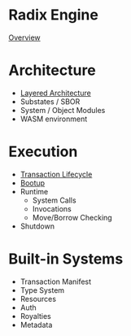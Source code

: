 # Radix Engine

[Overview](README.md)

# Architecture

- [Layered Architecture](architecture/layers)
- Substates / SBOR
- System / Object Modules
- WASM environment

# Execution

- [Transaction Lifecycle](execution/lifecycle.md)
- [Bootup](execution/bootup.md)
- Runtime
  - System Calls
  - Invocations
  - Move/Borrow Checking
- Shutdown

 
# Built-in Systems

- Transaction Manifest
- Type System
- Resources
- Auth
- Royalties
- Metadata
